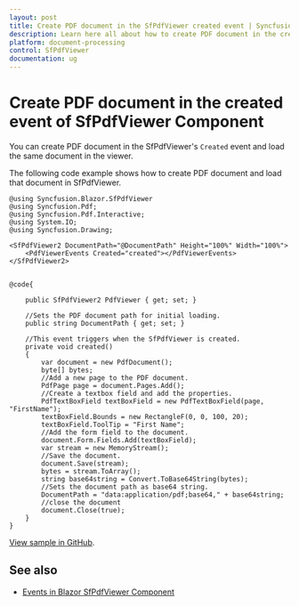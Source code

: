 ```yaml
---
layout: post
title: Create PDF document in the SfPdfViewer created event | Syncfusion
description: Learn here all about how to create PDF document in the created event of Syncfusion Blazor SfPdfViewer component and more.
platform: document-processing
control: SfPdfViewer
documentation: ug
---
```


# Create PDF document in the created event of SfPdfViewer Component

You can create PDF document in the SfPdfViewer's `Created` event and load the same document in the viewer.

The following code example shows how to create PDF document and load that document in SfPdfViewer.

```cshtml
@using Syncfusion.Blazor.SfPdfViewer
@using Syncfusion.Pdf;
@using Syncfusion.Pdf.Interactive;
@using System.IO;
@using Syncfusion.Drawing;

<SfPdfViewer2 DocumentPath="@DocumentPath" Height="100%" Width="100%">
    <PdfViewerEvents Created="created"></PdfViewerEvents>
</SfPdfViewer2>


@code{

    public SfPdfViewer2 PdfViewer { get; set; }

    //Sets the PDF document path for initial loading.
    public string DocumentPath { get; set; }

    //This event triggers when the SfPdfViewer is created.
    private void created()
    {
        var document = new PdfDocument();
        byte[] bytes;
        //Add a new page to the PDF document.
        PdfPage page = document.Pages.Add();
        //Create a textbox field and add the properties.
        PdfTextBoxField textBoxField = new PdfTextBoxField(page, "FirstName");
        textBoxField.Bounds = new RectangleF(0, 0, 100, 20);
        textBoxField.ToolTip = "First Name";
        //Add the form field to the document.
        document.Form.Fields.Add(textBoxField);
        var stream = new MemoryStream();
        //Save the document.
        document.Save(stream);
        bytes = stream.ToArray();
        string base64string = Convert.ToBase64String(bytes);
        //Sets the document path as base64 string.
        DocumentPath = "data:application/pdf;base64," + base64string;
        //close the document
        document.Close(true);
    }
}
```

[View sample in GitHub](https://github.com/SyncfusionExamples/blazor-pdf-viewer-examples/tree/master/Common/Create%20PDF%20using%20base%20library).

## See also

* [Events in Blazor SfPdfViewer Component](../events)